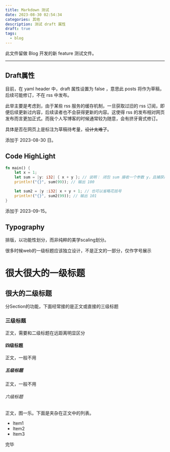 ```yaml
---
title: Markdown 测试
date: 2023-08-30 02:54:34
categories: 其他
description: 测试 draft 属性
draft: true
tags: 
  - blog
---
```


此文件留做 Blog 开发的新 feature 测试文件。

----

## Draft属性

目前，在 yaml header 中，draft 属性设置为 false ，意思此 posts 将作为草稿，后续可能修订，不在 rss 中发布。

此举主要是考虑到，由于某些 rss 服务的缓存机制，一旦获取过旧的 rss 订阅，即便后续更新过内容，后续读者也不会获得更新的内容。这使得 rss 的发布相对网页发布而言更加正式。而我个人写博客的时候通常较为随意，会有挤牙膏式修订。

具体是否在网页上是标注为草稿待考量，~~设计太难了~~。

添加于 2023-08-30 日。 

## Code  HighLight

```rust
fn main() {
    let x = 1;
    let sum = |y: i32| { x + y }; // 说明： 闭包 sum 接收一个参数 y，且捕获前面的 x = 1, 返回 x + y
    println!("{}", sum(99)); // 输出 100

    let sum2 = |y :i32| x + y + 1; // 也可以省略花括号
    println!("{}", sum2(99)); // 输出 101
}
```

添加于 2023-09-15。

## Typography

排版，以功能性划分，而非纯粹的美学scaling划分。

很多时候web的一级标题应该独立设计，不是正文的一部分，仅作字号展示

# 很大很大的一级标题

## 很大的二级标题

分Section的功能，下面经常接的是正文或直接的三级标题

### 三级标题

正文，需要和二级标题在远距离明显区分

#### 四级标题

正文，一般不用

##### 五级标题

正文，一般不用

###### 六级标题

正文，图一乐。下面是夹杂在正文中的列表。

- Item1
- Item2
- Item3

完毕
